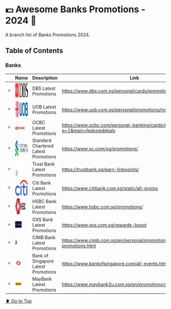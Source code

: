 # 💵 Awesome Banks Promotions - 2024 🤑

A branch list of Banks Promotions 2024.

## Table of Contents

### Banks

|  | Name | Description | Link |
| -- | ---| ------ | ------ |
| ⭐ | <img src="public/DBS.svg" alt="DBS Logo" width="50" height="50"> | DBS Latest Promotions |   https://www.dbs.com.sg/personal/cards/promotions/default.page
| ⭐ | <img src="public/UOB.svg" alt="UOB Logo" width="50" height="50"> | UOB Latest Promotions |   https://www.uob.com.sg/personal/promotions/index.page
| ⭐ | <img src="public/OCBC.png" alt="OCBC Logo" width="30" height="10"> | OCBC Latest Promotions |  https://www.ocbc.com/personal-banking/cards/card-promotions?p=1&main=featureddeals
| ⭐ | <img src="public/STANDARD-CHARTERED.svg" alt="STANDARD-CHARTERED Logo" width="50" height="50"> | Standard Chartered Latest Promotions |  https://www.sc.com/sg/promotions/
| ⭐ | <img src="public/TRUST-BANK.svg" alt="TRUST-BANK Logo" width="50" height="50"> | Trust Bank Latest Promotions |  https://trustbank.sg/earn-linkpoints/
| ⭐ | <img src="public/CITI.svg" alt="CITI Logo" width="50" height="50"> | Citi Bank Latest Promotions |  https://www.citibank.com.sg/static/all-promo
| ⭐ | <img src="public/HSBC.svg" alt="HSBC Logo" width="50" height="50"> | HSBC Bank Latest Promotions |  https://www.hsbc.com.sg/promotions/
| ⭐ | <img src="public/GSX.png" alt="GSX Logo" width="20" height="20"> | GXS Bank Latest Promotions |  https://www.gxs.com.sg/rewards-boost
| ⭐ | <img src="public/CIMB.svg" alt="CIMB Logo" width="20" height="20"> | CIMB Bank Latest Promotions |  https://www.cimb.com.sg/en/personal/promotions/latest-promotions.html
| ⭐ | <img src="public/BANK-OF-SG.png" alt="Bank of Singapore Logo" width="20" height="20"> | Bank of Singapore Latest Promotions |  https://www.bankofsingapore.com/all-events.html?
| ⭐ | <img src="public/MAYBANK.png" alt="MayBank Logo" width="20" height="20"> | MayBank Latest Promotions |  https://www.maybank2u.com.sg/en/promotions/deposits/index.page



[⬆️ Go to Top](#table-of-contents)
